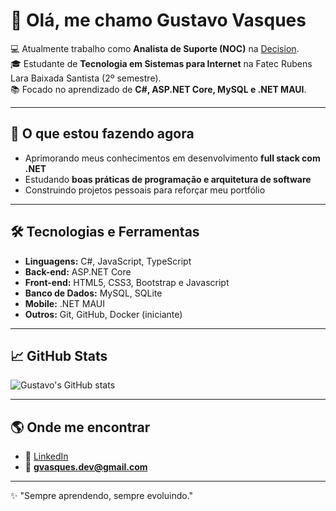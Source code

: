 # 👋 Olá, me chamo Gustavo Vasques

💻 Atualmente trabalho como **Analista de Suporte (NOC)** na [Decision](https://www.decisionbr.com.br/).  
🎓 Estudante de **Tecnologia em Sistemas para Internet** na Fatec Rubens Lara Baixada Santista (2º semestre).  
📚 Focado no aprendizado de **C#, ASP.NET Core, MySQL e .NET MAUI**.  

---

## 🚀 O que estou fazendo agora
- Aprimorando meus conhecimentos em desenvolvimento **full stack com .NET**  
- Estudando **boas práticas de programação e arquitetura de software**  
- Construindo projetos pessoais para reforçar meu portfólio  

---

## 🛠️ Tecnologias e Ferramentas
- **Linguagens:** C#, JavaScript, TypeScript  
- **Back-end:** ASP.NET Core
- **Front-end:** HTML5, CSS3, Bootstrap e Javascript 
- **Banco de Dados:** MySQL, SQLite  
- **Mobile:** .NET MAUI
- **Outros:** Git, GitHub, Docker (iniciante)  

---

## 📈 GitHub Stats
![Gustavo's GitHub stats](https://github-readme-stats.vercel.app/api?username=GustavoVasques&show_icons=true&theme=dracula)

---

## 🌎 Onde me encontrar
- 💼 [LinkedIn](https://www.linkedin.com/in/gustavo-vasques/)  
- 📧 **gvasques.dev@gmail.com**

---
✨ "Sempre aprendendo, sempre evoluindo."
